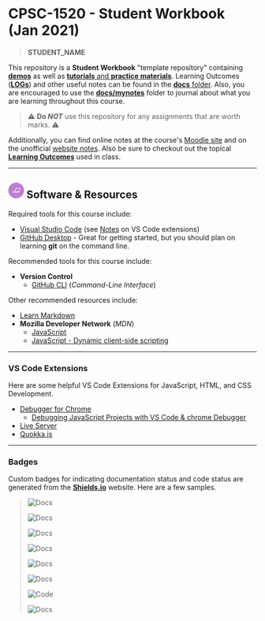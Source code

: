 # CPSC-1520 - **Student Workbook** (Jan 2021)

> **STUDENT_NAME**

This repository is a **Student Workbook** "template repository" containing [**demos**](./demos/ReadMe.md) as well as [**tutorials** and **practice materials**](./src/ReadMe.md). Learning Outcomes ([**LOGs**](./docs/logs/ReadMe.md)) and other useful notes can be found in the [**docs** folder](./docs). Also, you are encouraged to use the [**docs/mynotes**](./docs/mynotes) folder to journal about what you are learning throughout this course.

> :warning: **Do *NOT*** use this repository for any assignments that are worth marks. :warning:

Additionally, you can find online notes at the course's [Moodle site](https://moodle.nait.ca) and on the unofficial [website notes](https://cpsc-1520.github.io). Also be sure to checkout out the topical [**Learning Outcomes**](https://cpsc-1520.github.io/LOGs.html) used in class.

----

## ![Software et.al.](./docs/images/code.png) Software & Resources

Required tools for this course include:

- [Visual Studio Code](https://code.visualstudio.com) (see [Notes](#vs-code-extensions) on VS Code extensions)
- [GitHub Desktop](https://desktop.github.com) - Great for getting started, but you should plan on learning **git** on the command line.

Recommended tools for this course include:

- **Version Control**
  - [GitHub CLI](https://cli.github.com/) (*Command-Line Interface*)

Other recommended resources include:

- [Learn Markdown](https://commonmark.org/help/)
- **Mozilla Developer Network** (*MDN*)
  - [JavaScript](https://developer.mozilla.org/en-US/docs/Web/JavaScript)
  - [JavaScript - Dynamic client-side scripting](https://developer.mozilla.org/en-US/docs/Learn/JavaScript)

----

### VS Code Extensions

Here are some helpful VS Code Extensions for JavaScript, HTML, and CSS Development.

- [Debugger for Chrome](https://marketplace.visualstudio.com/items?itemName=msjsdiag.debugger-for-chrome)
  - [Debugging JavaScript Projects with VS Code & chrome Debugger](https://www.sitepoint.com/debugging-javascript-projects-vs-code-chrome-debugger/)
- [Live Server](https://marketplace.visualstudio.com/items?itemName=ritwickdey.LiveServer)
- [Quokka.js](https://marketplace.visualstudio.com/items?itemName=WallabyJs.quokka-vscode) 

----

### Badges

Custom badges for indicating documentation status and code status are generated from the [**Shields.io**](https://Shields.io) website. Here are a few samples.

> ![Docs](https://img.shields.io/badge/Documentation%20Status-100%25%20Complete-brightgreen?logo=Read%20the%20Docs)
>
> ![Docs](https://img.shields.io/badge/Documentation%20Status-~90%25%20Mostly%20Complete-blue?logo=Read%20the%20Docs)
>
> ![Docs](https://img.shields.io/badge/Documentation%20Status-~70%25%20+%20Usable-yellow?logo=Read%20the%20Docs)
>
> ![Docs](https://img.shields.io/badge/Documentation%20Status-40--70%25%20Incomplete/Draft-orange?logo=Read%20the%20Docs)
>
> ![Docs](https://img.shields.io/badge/Documentation%20Status-10--40%25%20Rough%20Outline-red?logo=Read%20the%20Docs)
>
> ![Docs](https://img.shields.io/badge/Documentation%20Status-~10%25%20Minimal%20Outline-lightgrey?logo=Read%20the%20Docs)
>
> ![Code](https://img.shields.io/badge/Code%20Status-Demo%20|%20Practice-blueviolet?logo=Visual%20Studio%20Code&labelColor=indigo)
>
> ![Docs](https://img.shields.io/badge/Documentation%20Status-~70--90%25-green)
